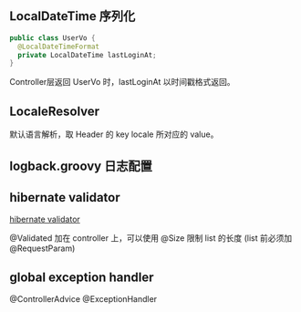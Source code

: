 ## LocalDateTime 序列化
```java
public class UserVo {
  @LocalDateTimeFormat
  private LocalDateTime lastLoginAt;
}
```
Controller层返回 UserVo 时，lastLoginAt 以时间戳格式返回。

## LocaleResolver
默认语言解析，取 Header 的 key locale 所对应的 value。

## logback.groovy 日志配置

## hibernate validator 
[hibernate validator](https://docs.jboss.org/hibernate/stable/validator/reference/en-US/html_single/#_validating_constraints)

@Validated 加在 controller 上，可以使用 @Size 限制 list 的长度 (list 前必须加 @RequestParam)

## global exception handler
@ControllerAdvice
@ExceptionHandler


